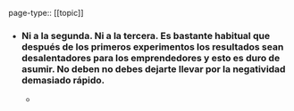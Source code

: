 page-type:: [[topic]]
- ### Ni a la segunda. Ni a la tercera. Es bastante habitual que después de los primeros experimentos los resultados sean desalentadores para los emprendedores y esto es duro de asumir. No deben no debes dejarte llevar por la negatividad demasiado rápido.
  - 



